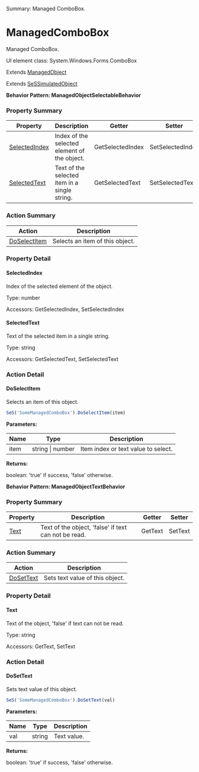 Summary: Managed ComboBox.

# ManagedComboBox

Managed ComboBox.
 
UI element class: System.Windows.Forms.ComboBox

Extends [ManagedObject](ManagedObject.md)

Extends [SeSSimulatedObject](SeSSimulatedObject.md)





**Behavior Pattern: ManagedObjectSelectableBehavior**


<!-- ============================== property summary ========================== -->

  

### Property Summary

| **Property** | **Description** | **Getter** | **Setter** |
| ------------ | --------------- | ---------- | ---------- |
| [SelectedIndex](#selectedindex) | Index of the selected element of the object. | GetSelectedIndex | SetSelectedIndex |
| [SelectedText](#selectedtext) | Text of the selected item in a single string. | GetSelectedText | SetSelectedText |



  
<!-- ============================== action summary ========================== -->



### Action Summary

|  **Action** | **Description** | 
| ----------- | --------------- |
|  [DoSelectItem](#doselectitem) | Selects an item of this object. |




<!-- ============================== property detail ========================== -->
  
### Property Detail
    
<a name="SelectedIndex"></a>
#### SelectedIndex


Index of the selected element of the object.

      
  
      
Type: number
      
      
Accessors: GetSelectedIndex, SetSelectedIndex
      
    
<a name="SelectedText"></a>
#### SelectedText


Text of the selected item in a single string.

      
  
      
Type: string
      
      
Accessors: GetSelectedText, SetSelectedText
      
    
  
  
<!-- ============================== action detail ========================== -->
  
### Action Detail
    
<a name="DoSelectItem"></a>    
#### DoSelectItem

Selects an item of this object.

```javascript
SeS('SomeManagedComboBox').DoSelectItem(item)
```


**Parameters:**

|  **Name** | **Type** | **Description** |
| ---------- | -------- | --------------- |
| item | string \| number |  Item index or text value  to select. |




**Returns:**

boolean: 'true' if success, 'false' otherwise.



<a name="see.also.managedcombobox.doselectitem"></a>

  




**Behavior Pattern: ManagedObjectTextBehavior**


<!-- ============================== property summary ========================== -->

  

### Property Summary

| **Property** | **Description** | **Getter** | **Setter** |
| ------------ | --------------- | ---------- | ---------- |
| [Text](#text) | Text of the object, 'false' if text can not be read. | GetText | SetText |



  
<!-- ============================== action summary ========================== -->



### Action Summary

|  **Action** | **Description** | 
| ----------- | --------------- |
|  [DoSetText](#dosettext) | Sets text value of this object. |




<!-- ============================== property detail ========================== -->
  
### Property Detail
    
<a name="Text"></a>
#### Text


Text of the object, 'false' if text can not be read.

      
  
      
Type: string
      
      
Accessors: GetText, SetText
      
    
  
  
<!-- ============================== action detail ========================== -->
  
### Action Detail
    
<a name="DoSetText"></a>    
#### DoSetText

Sets text value of this object.

```javascript
SeS('SomeManagedComboBox').DoSetText(val)
```


**Parameters:**

|  **Name** | **Type** | **Description** |
| ---------- | -------- | --------------- |
| val | string |  Text value. |




**Returns:**

boolean: 'true' if success, 'false' otherwise.



<a name="see.also.managedcombobox.dosettext"></a>

  

